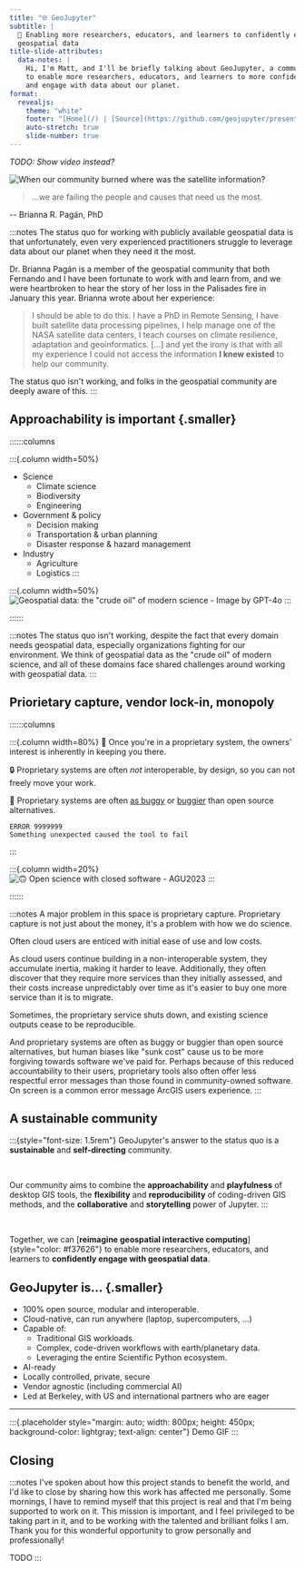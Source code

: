 ```yaml
---
title: "🌐 GeoJupyter"
subtitle: |
  💪 Enabling more researchers, educators, and learners to confidently engage with
  geospatial data
title-slide-attributes:
  data-notes: |
    Hi, I'm Matt, and I'll be briefly talking about GeoJupyter, a community which aims
    to enable more researchers, educators, and learners to more confidently interact
    and engage with data about our planet.
format:
  revealjs:
    theme: "white"
    footer: "[Home](/) | [Source](https://github.com/geojupyter/presentation-debrief)"
    auto-stretch: true 
    slide-number: true
---
```



_TODO: Show video instead?_

![[When our community burned where was the satellite information?](https://www.linkedin.com/pulse/when-our-community-burned-where-satellite-information-pag%C3%A1n-phd-8rxwf/?trackingId=goJI9VniOZAI3RGuoPXysA%3D%3D)](/assets/la-fire-aerial.png)


> ...we are failing the people and causes that need us the most.

-- Brianna R. Pagán, PhD

:::notes
The status quo for working with publicly available geospatial data is that
unfortunately, even very experienced practitioners struggle to leverage data about our
planet when they need it the most.

Dr. Brianna Pagán is a member of the geospatial community that both Fernando and I have
been fortunate to work with and learn from, and we were heartbroken to hear the story of
her loss in the Palisades fire in January this year. Brianna wrote about her experience:

> I should be able to do this. I have a PhD in Remote Sensing, I have built satellite
> data processing pipelines, I help manage one of the NASA satellite data centers, I
> teach courses on climate resilience, adaptation and geoinformatics. [...]  and yet the
> irony is that with all my experience I could not access the information **I knew
> existed** to help our community.

The status quo isn't working, and folks in the geospatial community are deeply aware of
this.
:::

## Approachability is important {.smaller}

::::::columns

:::{.column width=50%}
* Science
    * Climate science
    * Biodiversity
    * Engineering
* Government & policy
    * Decision making
    * Transportation & urban planning
    * Disaster response & hazard management
* Industry
    * Agriculture
    * Logistics
:::

:::{.column width=50%}
![Geospatial data: the "crude oil" of modern science - Image by GPT-4o](/assets/geospatial-data-as-crude-oil.png)
:::

::::::


:::notes
The status quo isn't working, despite the fact that every domain needs geospatial data,
especially organizations fighting for our environment.
We think of geospatial data as the "crude oil" of modern science, and all of these
domains face shared challenges around working with geospatial data.
:::


## Priorietary capture, vendor lock-in, monopoly

::::::columns

:::{.column width=80%}
:stop_sign: Once you're in a proprietary system, the owners' interest is inherently in
keeping you there.

:lock: Proprietary systems are often _not_ interoperable, by design, so you can not freely move your work.

:bug: Proprietary systems are often
[as buggy](https://www.reddit.com/r/ArcGIS/comments/1dp7308/i_feel_like_esri_releases_buggy_af_updates/)
or
[buggier](https://www.google.com/search?q=esri+error+999999)
than open source alternatives.

```text
ERROR 9999999
Something unexpected caused the tool to fail
```
:::

:::{.column width=20%}
![:upside_down_face: Open science with closed software - AGU2023](/assets/open-science-with-arcgis.png)
:::

::::::

:::notes
A major problem in this space is proprietary capture.
Proprietary capture is not just about the money, it's a problem with how we do science.

Often cloud users are enticed with initial ease of use and low costs.

As cloud users continue building in a non-interoperable system, they accumulate inertia,
making it harder to leave.
Additionally, they often discover that they require more services than they initially
assessed, and their costs increase unpredictably over time as it's easier to buy one
more service than it is to migrate.

Sometimes, the proprietary service shuts down, and existing science outputs cease to be
reproducible.

And proprietary systems are often as buggy or buggier than open source alternatives, but
human biases like "sunk cost" cause us to be more forgiving towards software we've paid
for.
Perhaps because of this reduced accountability to their users, proprietary tools also
often offer less respectful error messages than those found in community-owned software.
On screen is a common error message ArcGIS users experience.
:::


## A sustainable community

:::{style="font-size: 1.5rem"}
GeoJupyter's answer to the status quo is a **sustainable** and **self-directing** community.

<br/>

Our community aims to combine the **approachability** and **playfulness** of desktop GIS tools, the
**flexibility** and **reproducibility** of coding-driven GIS methods, and the
**collaborative** and **storytelling** power of Jupyter.
:::

<br/>

Together, we can
[**reimagine geospatial interactive computing**]{style="color: #f37626"}
to enable more researchers, educators, and learners to **confidently engage with
geospatial data**.


## GeoJupyter is... {.smaller}

* 100% open source, modular and interoperable.
* Cloud-native, can run anywhere (laptop, supercomputers, …)
* Capable of:
    * Traditional GIS workloads.
    * Complex, code-driven workflows with earth/planetary data.
    * Leveraging the entire Scientific Python ecosystem.
* AI-ready
* Locally controlled, private, secure
* Vendor agnostic (including commercial AI)
* Led at Berkeley, with US and international partners who are eager


---

:::{.placeholder style="margin: auto; width: 800px; height: 450px; background-color: lightgray; text-align: center"}
Demo GIF
:::


## Closing

:::notes
I've spoken about how this project stands to benefit the world, and I'd like to close by sharing how this work has affected me personally.
Some mornings, I have to remind myself that this project is real and that I'm being supported to work on it.
This mission is important, and I feel privileged to be taking part in it, and to be working with the talented and brilliant folks I am.
Thank you for this wonderful opportunity to grow personally and professionally!

TODO
:::

